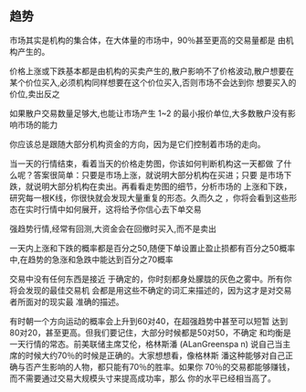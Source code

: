 ## 趋势

市场其实是机构的集合体，在大体量的市场中，90％甚至更高的交易量都是
由机构产生的。

价格上涨或下跌基本都是由机构的买卖产生的,散户影响不了价格波动,散户想要在某个价位买入,必须机构同样想要在这个价位买入,否则市场不会达到你 想要买入的价位,卖出反之

如果散户交易数量足够大,也能让市场产生 1~2 的最小报价单位,大多数散户没有影响市场的能力

你应该总是跟随大部分机构资金的方向，因为是它们控制着市场的走向。

当一天的行情结束，看着当天的价格走势图，你该如何判断机构这一天都做
了什么呢？答案很简单：只要是市场上涨，就说明大部分机构在买进；只要
是市场下跌，就说明大部分机构在卖出。再看看走势图的细节，分析市场的
上涨和下跌，研究每一根K线，你很快就会发现大量重复的形态。久而久之
，你将会看到这些形态在实时行情中如何展开，这将给予你信心去下单交易

强趋势行情,经常有回测,大资金会在回撤时买入,而不是卖出

一天内上涨和下跌的概率都是百分之50,随便下单设置止盈止损都有百分之50概率中,在趋势的急涨和急跌中能达到百分之70概率

交易中没有任何东西是接近
于确定的，你时刻都身处朦胧的灰色之雾中。所有你将会发现的最佳交易机
会都是用这些不确定的词汇来描述的，因为这才是对交易者所面对的现实最
准确的描述。

有时朝一个方向运动的概率会上升到60对40，在超强趋势中甚至可以短暂
达到80对20，甚至更高。但我们要记住，大部分时候都是50对50，不确定
和均衡是一天行情的常态。前美联储主席艾伦，格林斯潘 (ALanGreenspa
n) 说自己当主席的时候大约70％的时候是正确的。大家想想看，像格林斯
潘这种能够对自己正确与否产生影响的人物，都只能有70％的胜率。如果你
70％的交易都能够赚钱，而不需要通过交易大规模头寸来提高成功率，那么
你的水平已经相当高了。

















